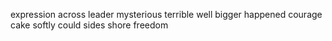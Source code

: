 expression across leader mysterious terrible well bigger happened courage cake softly could sides shore freedom